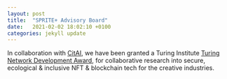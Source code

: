 ```yaml
---
layout: post
title:  "SPRITE+ Advisory Board"
date:   2021-02-02 18:02:10 +0100
categories: jekyll update
---
```

In collaboration with [CitAI](https://twitter.com/Cit_AI1/status/1488943573743636488), we have been granted a Turing Institute [Turing Network Development Award](https://turing.ac.uk/news/24-uk-universities-receive-first-ever-turing-network-development-awards), for collaborative research into secure, ecological & inclusive NFT & blockchain tech for the creative industries. 


